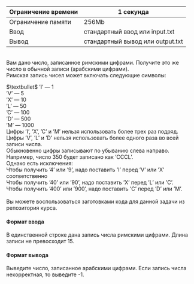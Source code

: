| Ограничение времени 	| 1 секунда                        	|
|---------------------	|----------------------------------	|
| Ограничение памяти  	| 256Mb                            	|
| Ввод                	| стандартный ввод или input.txt   	|
| Вывод               	| стандартный вывод или output.txt 	|

\
Вам дано число, записанное римскими цифрами. Получите это же число в обычной записи (арабскими цифрами).  
Римская запись чисел может включать следующие символы:

$\textbullet$ ’I’ — 1  
’V’ — 5  
’X’ — 10  
’L’ — 50  
’C’ — 100  
’D’ — 500  
’M’ — 1000  
Цифры ’I’, ’X’, ’C’ и ’M’ нельзя использовать более трех раз подряд. Цифры ’V’, ’L’ и ’D’ нельзя использовать более одного раза во всей записи числа.
\
Обыкновенно цифры записывают по убыванию слева направо. Например, число 350 будет записано как ’CCCL’.
\
Однако есть исключения:
\
Чтобы получить ’4’ или ’9’, надо поставить ’I’ перед ’V’ или ’X’ соответственно  
Чтобы получить ’40’ или ’90’, надо поставить ’X’ перед ’L’ или ’C’.  
Чтобы получить ’400’ или ’900’, надо поставить ’C’ перед ’D’ или ’M’.  
\
Вы можете воспользоваться заготовками кода для данной задачи из репозитория курса.

#### Формат ввода ####
В единственной строке дана запись числа римскими цифрами. Длина записи не превосходит 15.

#### Формат вывода ####
Выведите число, записанное арабскими цифрами. Если запись числа некорректная, то выведите -1.
